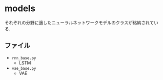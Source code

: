 # models
それぞれの分野に適したニューラルネットワークモデルのクラスが格納されている.

## ファイル
- `rnn_base.py`
    - LSTM
- `vae_base.py`
    - VAE